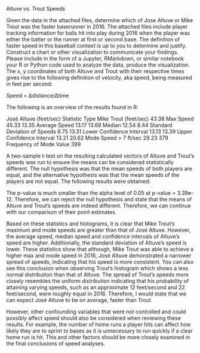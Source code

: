 Altuve vs. Trout Speeds

Given the data in the attached files, determine which of Jose Altuve or Mike Trout was the faster baserunner in 2016. The attached files include player tracking information for balls hit into play during 2016 when the player was either the batter or the runner at first or second base.  The definition of faster speed in this baseball context is up to you to determine and justify.  Construct a chart or other visualization to communicate your findings.  Please include in the form of a Jupyter, RMarkdown, or similar notebook your R or Python code used to analyze the data, produce the visualization.
The x, y coordinates of both Altuve and Trout with their respective times gives rise to the following definition of velocity, aka speed, being measured in feet per second:  

Speed = ∆distance/∆time  

The following is an overview of the results found in R:                                                                           

José Altuve (feet/sec)	Statistic Type 	Mike Trout (feet/sec)
43.38	Max Speed	45.33 
13.35	Average Speed	13.17
13.68	Median	12.54
8.44	Standard Deviation of Speeds	8.75
13.31	Lower Confidence Interval	13.13
13.39	Upper Confidence Interval	13.21
20.62	Mode Speed > 7 ft/sec	29.23
379	Frequency of Mode Value	399


A two-sample t-test on the resulting calculated vectors of Altuve and Trout’s speeds was run to ensure the means can be considered statistically different. The null hypothesis was that the mean speeds of both players are equal, and the alternative hypothesis was that the mean speeds of the players are not equal. The following results were obtained:


The p-value is much smaller than the alpha level of 0.05 at p-value = 3.39e-12. Therefore, we can reject the null hypothesis and state that the means of Altuve and Trout’s speeds are indeed different. Therefore, we can continue with our comparison of their point estimates.

Based on these statistics and histograms, it is clear that Mike Trout’s maximum and mode speeds are greater than that of José Altuve. However, the average speed, median speed and confidence intervals of Altuve’s speed are higher. Additionally, the standard deviation of Altuve’s speed is lower. These statistics show that although, Mike Trout was able to achieve a higher max and mode speed in 2016, José Altuve demonstrated a narrower spread of speeds, indicating that his speed is more consistent. You can also see this conclusion when observing Trout’s histogram which shows a less normal distribution than that of Altuve. The spread of Trout’s speeds more closely resembles the uniform distribution indicating that his probability of attaining varying speeds, such as an approximate 12 feet/second and 22 feet/second, were roughly equal in 2016. Therefore, I would state that we can expect José Altuve to be on average, faster than Trout. 

However, other confounding variables that were not controlled and could possibly affect speed should also be considered when reviewing these results. For example, the number of home runs a player hits can affect how likely they are to sprint to bases as it is unnecessary to run quickly if a clear home run is hit. This and other factors should be more closely examined in the final conclusions of speed analyses.  

